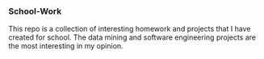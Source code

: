 ### School-Work
This repo is a collection of interesting homework and projects that I have created for school.
The data mining and software engineering projects are the most interesting in my opinion.
